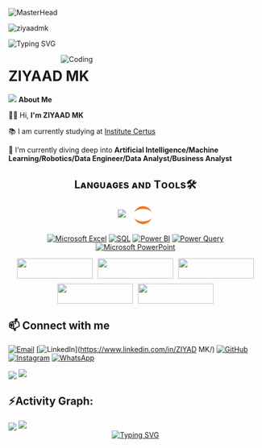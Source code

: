 ![MasterHead](https://user-images.githubusercontent.com/74038190/225813708-98b745f2-7d22-48cf-9150-083f1b00d6c9.gif)
<p align="left"> <img src="https://komarev.com/ghpvc/?username=ziyaadmk&label=Profile%20views&color=0e75b6&style=flat" alt="ziyaadmk" /> </p>

![Typing SVG](https://readme-typing-svg.herokuapp.com?font=ROBOT&size=25&color=39FF14&background=000000&center=true&vCenter=true&width=490&lines=%3E+Welcome+to+my+GitHub+profile...!❤️     )

<img align="right" alt="Coding" width="400" src="https://media.giphy.com/media/Ah3zHH7hvsSB2/giphy.gif" />
</div>

 # ZIYAAD MK
  <img src="https://c.tenor.com/NCRHhqkXrJYAAAAi/programmers-go-internet.gif" width="25">  <b>About Me</b> 

👨‍💻 Hi, **I'm ZIYAAD MK**

📚 I am currently studying at [Institute Certus](https://learnlogicai.com/)

🌱 I'm currently diving deep into **Artificial Intelligence/Machine Learning/Robotics/Data Engineer/Data Analyst/Business Analyst**  

<h2 align="center">Lᴀɴɢᴜᴀɢᴇs ᴀɴᴅ Tᴏᴏʟs🛠️</h2> 
<p align="center">
  <img width="500px" src="https://skillicons.dev/icons?i=py,html,react,git,github,linkedin,vscode,windows,linux&perline=10" />
  <img src="https://raw.githubusercontent.com/Delta456/Delta456/master/img/jupyter_notebook.png" alt="Jupyter Notebook Logo" width="40" style="vertical-align: middle; margin-left: 10px;" />
</p>

<p align="center">
    <a href="#"><img alt="Microsoft Excel" src="https://img.shields.io/badge/Microsoft%20Excel-%23217346.svg?style=for-the-badge&logo=microsoft-excel&logoColor=white"></a>
    <a href="#"><img alt="SQL" src="https://img.shields.io/badge/SQL-%23CC2927.svg?style=for-the-badge&logo=microsoft-sql-server&logoColor=white"></a>
    <a href="#"><img alt="Power BI" src="https://img.shields.io/badge/Power%20BI-%23F2C811.svg?style=for-the-badge&logo=power-bi&logoColor=black"></a>
    <a href="#"><img alt="Power Query" src="https://img.shields.io/badge/Power%20Query-%2300736A.svg?style=for-the-badge&logo=microsoft-power-bi&logoColor=white"></a>
    <a href="#"><img alt="Microsoft PowerPoint" src="https://img.shields.io/badge/Microsoft%20PowerPoint-%23B7472A.svg?style=for-the-badge&logo=microsoft-powerpoint&logoColor=white"></a>
</p>

<p align="center" style="display: flex; justify-content: center; gap: 10px; flex-wrap: wrap;">
  <img style="width: 150px; height: 40px;" src="https://img.shields.io/badge/NumPy-013243?style=for-the-badge&logo=numpy&logoColor=white" />
  <img style="width: 150px; height: 40px;" src="https://img.shields.io/badge/Pandas-150458?style=for-the-badge&logo=pandas&logoColor=white" />
  <img style="width: 150px; height: 40px;" src="https://img.shields.io/badge/Matplotlib-11557C?style=for-the-badge&logo=matplotlib&logoColor=white" />
  <img style="width: 150px; height: 40px;" src="https://img.shields.io/badge/Seaborn-3E6E73?style=for-the-badge&logo=seaborn&logoColor=white" />
  <img style="width: 150px; height: 40px;" src="https://img.shields.io/badge/OOP-1D3557?style=for-the-badge&logo=code&logoColor=white" />
</p>

## 📫 Connect with me  
[![Email](https://img.shields.io/badge/Email-0078D4?style=for-the-badge&logo=microsoft-outlook&logoColor=white)](mailto:siyadmk269@gmail.com)     [![LinkedIn](https://img.shields.io/badge/LinkedIn-0A66C2?style=for-the-badge&logo=linkedin&logoColor=white)](https://www.linkedin.com/in/ZIYAD MK/)      [![GitHub](https://img.shields.io/badge/GitHub-181717?style=for-the-badge&logo=github&logoColor=white)](https://github.com/ziyaadmk)   
[![Instagram](https://img.shields.io/badge/Instagram-E4405F?style=for-the-badge&logo=instagram&logoColor=white)](https://www.instagram.com/mhd_sxfvhn)  [![WhatsApp](https://img.shields.io/badge/WhatsApp-25D366?style=for-the-badge&logo=whatsapp&logoColor=white)](https://wa.me/8590452487)  

<img align="center" src="http://github-profile-summary-cards.vercel.app/api/cards/profile-details?username=ziyaadmk&theme=default" height="180em" />
<img src="https://user-images.githubusercontent.com/73097560/115834477-dbab4500-a447-11eb-908a-139a6edaec5c.gif"><h2 align="left">⚡Activity Graph:</h2>
<img align="center" src="https://github-readme-activity-graph.vercel.app/graph?username=ziyaadmk&theme=default"/>

<img src="https://raw.githubusercontent.com/Trilokia/Trilokia/379277808c61ef204768a61bbc5d25bc7798ccf1/bottom_header.svg" />
<div align="center">
  <a href="https://github.com/tanyagupta0201">
    <img src="https://readme-typing-svg.herokuapp.com/?lines=Thanks+For+Visiting!!!💕&center=true&color=FF0000" alt="Typing SVG">

